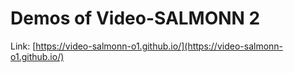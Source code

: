 # Demos of Video-SALMONN 2

Link: [https://video-salmonn-o1.github.io/](https://video-salmonn-o1.github.io/)
